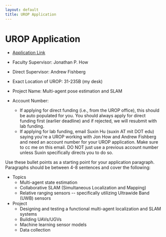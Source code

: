 ```yaml
---
layout: default
title: UROP Application
---
```


# UROP Application
* [Application Link](https://eduapps.mit.edu/uropweb/home.mit)

* Faculty Supervisor: Jonathan P. How
* Direct Supervisor: Andrew Fishberg
* Exact Location of UROP: 31-235B (my desk)
* Project Name: Multi-agent pose estimation and SLAM
* Account Number:
    * If applying for direct funding (i.e., from the UROP office), this should be auto populated for you. You should always apply for direct funding first (earlier deadline) and if rejected, we will resubmit with lab funding.
    * If applying for lab funding, email Suxin Hu (suxin AT mit DOT edu) saying you're a UROP working with Jon How and Andrew Fishberg and need an account number for your UROP application. Make sure to cc me on this email. DO NOT just use a previous account number unless Suxin specifically directs you to do so.

Use these bullet points as a starting point for your application paragraph. Paragraphs should be between 4-8 sentences and cover the following:

* Topics
    * Multi-agent state estimation
    * Collaborative SLAM (Simultaneous Localization and Mapping)
    * Relative ranging sensors -- specifically utilizing Ultrawide Band (UWB) sensors
* Project
    * Designing and testing a functional multi-agent localization and SLAM systems
    * Building UAVs/UGVs
    * Machine learning sensor models
    * Data collection
